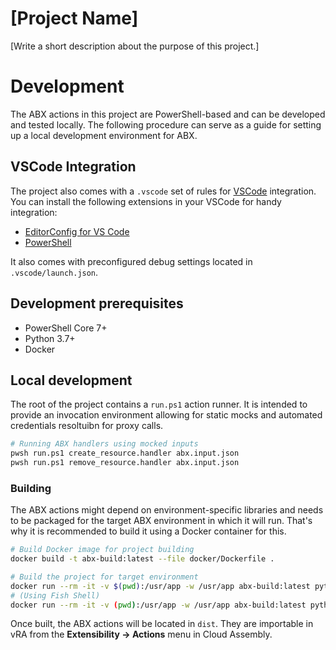 # [Project Name]

[Write a short description about the purpose of this project.]

# Development

The ABX actions in this project are PowerShell-based and can be developed and tested locally.
The following procedure can serve as a guide for setting up a local development environment for ABX.

## VSCode Integration

The project also comes with a `.vscode` set of rules for [VSCode](https://code.visualstudio.com/) integration.
You can install the following extensions in your VSCode for handy integration:

- [EditorConfig for VS Code](https://marketplace.visualstudio.com/items?itemName=EditorConfig.EditorConfig)
- [PowerShell](https://marketplace.visualstudio.com/items?itemName=ms-vscode.PowerShell)

It also comes with preconfigured debug settings located in `.vscode/launch.json`.

## Development prerequisites

- PowerShell Core 7+
- Python 3.7+
- Docker

## Local development

The root of the project contains a `run.ps1` action runner. It is intended to
provide an invocation environment allowing for static mocks and automated credentials
resoltuibn for proxy calls.

```sh
# Running ABX handlers using mocked inputs
pwsh run.ps1 create_resource.handler abx.input.json
pwsh run.ps1 remove_resource.handler abx.input.json
```

### Building

The ABX actions might depend on environment-specific libraries and needs to be
packaged for the target ABX environment in which it will run. That's why it
is recommended to build it using a Docker container for this.

```sh
# Build Docker image for project building
docker build -t abx-build:latest --file docker/Dockerfile .

# Build the project for target environment
docker run --rm -it -v $(pwd):/usr/app -w /usr/app abx-build:latest python setup.py bundle
# (Using Fish Shell)
docker run --rm -it -v (pwd):/usr/app -w /usr/app abx-build:latest python setup.py bundle
```

Once built, the ABX actions will be located in `dist`. They are importable
in vRA from the **Extensibility -> Actions** menu in Cloud Assembly.

